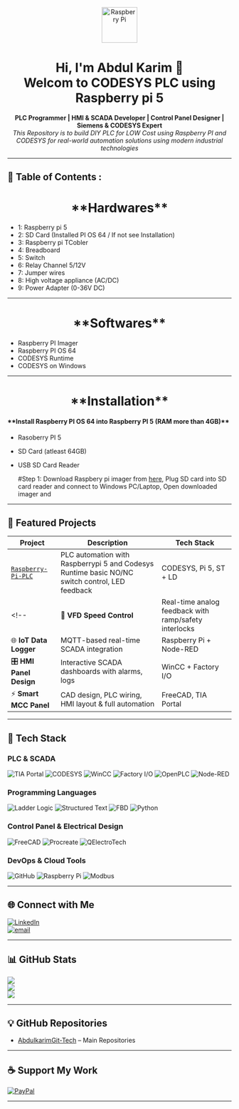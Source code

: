 <!-- GitHub Profile README for a Professional PLC & Automation Engineer -->

<p align="center">
  <img src="https://upload.wikimedia.org/wikipedia/en/c/cb/Raspberry_Pi_Logo.svg" alt="Raspberry Pi" width="80"/>
</p>

<h1 align="center">Hi, I'm Abdul Karim 👋<br>Welcom to CODESYS PLC using Raspberry pi 5 </h1>

<p align="center">
  <strong>PLC Programmer | HMI & SCADA Developer | Control Panel Designer | Siemens & CODESYS Expert</strong><br>
  <i>This Repository is to build DIY PLC for LOW Cost using Raspberry PI and CODESYS for real-world automation solutions using modern industrial technologies</i>
</p>

---

## 💼 Table of Contents :
 <h1 align="center">**Hardwares**</h1>

- 1: Raspberry pi 5
- 2: SD Card (Installed PI OS 64 / If not see Installation)
- 3: Raspberry pi TCobler 
- 4: Breadboard
- 5: Switch
- 6: Relay Channel 5/12V
- 7: Jumper wires
- 8: High voltage appliance (AC/DC)
- 9: Power Adapter (0-36V DC)
---
 <h1 align="center">**Softwares**</h1>

- Raspberry PI Imager
- Raspberry PI OS 64
- CODESYS Runtime 
- CODESYS on Windows
---
 <h1 align="center">**Installation**</h1>
 <h4>**Install Raspberry PI OS 64 into Raspberry PI 5 (RAM more than 4GB)**</h4>
 
- Rasoberry PI 5
- SD Card (atleast 64GB) 
- USB SD Card Reader

  #Step 1:
  Download Raspbery pi imager from [here](https://downloads.raspberrypi.org/imager/imager_latest.exe),
  Plug SD card into SD card reader and connect to Windows PC/Laptop,
  Open downloaded imager and 
---

## 📁 Featured Projects

| Project       | Description      | Tech Stack |
|---------------|------------------|----------------|
| [`Raspberry-Pi-PLC`](https://github.com/AbdulkarimGit-Tech/Raspberry-Pi-PLC)     | PLC automation with Raspberrypi 5 and Codesys Runtime basic NO/NC switch control, LED feedback | CODESYS, Pi 5, ST + LD |
<!--| 🔄 **VFD Speed Control** | Real-time analog feedback with ramp/safety interlocks | Siemens S7-1200 + VFD |
| 🌐 **IoT Data Logger** | MQTT-based real-time SCADA integration | Raspberry Pi + Node-RED |
| 🎛 **HMI Panel Design** | Interactive SCADA dashboards with alarms, logs | WinCC + Factory I/O |
| ⚡ **Smart MCC Panel** | CAD design, PLC wiring, HMI layout & full automation | FreeCAD, TIA Portal | -->

---

## 🔌 Tech Stack

### PLC & SCADA
![TIA Portal](https://img.shields.io/badge/TIA--Portal-blue?style=flat&logo=siemens)
![CODESYS](https://img.shields.io/badge/CODESYS-red?style=flat)
![WinCC](https://img.shields.io/badge/WinCC-lightgrey?style=flat&logo=windows)
![Factory I/O](https://img.shields.io/badge/Factory--IO-green?style=flat)
![OpenPLC](https://img.shields.io/badge/OpenPLC-005F9E?style=flat)
![Node-RED](https://img.shields.io/badge/Node--RED-B92829?style=flat&logo=nodered)

### Programming Languages
![Ladder Logic](https://img.shields.io/badge/Ladder--Logic-yellow?style=flat)
![Structured Text](https://img.shields.io/badge/Structured--Text-orange?style=flat)
![FBD](https://img.shields.io/badge/FBD-blueviolet?style=flat)
![Python](https://img.shields.io/badge/Python-3776AB?style=flat&logo=python)

### Control Panel & Electrical Design
![FreeCAD](https://img.shields.io/badge/FreeCAD-2E3A59?style=flat&logo=freecad&logoColor=white)
![Procreate](https://img.shields.io/badge/Procreate-111111?style=flat&logo=procreate&logoColor=white)
![QElectroTech](https://img.shields.io/badge/QElectroTech-005F87?style=flat&logo=electrical-engineering&logoColor=white)
<!-- ![AutoCAD](https://img.shields.io/badge/AutoCAD-E34F26?style=flat&logo=autodesk&logoColor=white) -->

### DevOps & Cloud Tools
![GitHub](https://img.shields.io/badge/github-%23121011.svg?style=flat&logo=github&logoColor=white)
![Raspberry Pi](https://img.shields.io/badge/-Raspberry_Pi-C51A4A?style=flat&logo=Raspberry-Pi)
![Modbus](https://img.shields.io/badge/Modbus-005f9e?style=flat)

---

## 🌐 Connect with Me

[![LinkedIn](https://img.shields.io/badge/LinkedIn-%230077B5.svg?logo=linkedin&logoColor=white)](https://linkedin.com/in/abdulkarimmiddya)  
[![email](https://img.shields.io/badge/Email-D14836?logo=gmail&logoColor=white)](mailto:abdulkarimmiddya108@gmail.com) 

---

## 📊 GitHub Stats

![](https://github-readme-stats.vercel.app/api?username=AbdulkarimGit-Tech&theme=tokyonight&hide_border=false&include_all_commits=true&count_private=true)  
![](https://github-readme-streak-stats.herokuapp.com/?user=AbdulkarimGit-Tech&theme=tokyonight&hide_border=false)  
![](https://github-readme-stats.vercel.app/api/top-langs/?username=AbdulkarimGit-Tech&layout=compact&theme=tokyonight&hide_border=false)

---

## 💡 GitHub Repositories

- [AbdulkarimGit-Tech](https://github.com/AbdulkarimGit-Tech/AbdulkarimGit-Tech) – Main Repositories


---

## ☕ Support My Work

[![PayPal](https://img.shields.io/badge/Donate-PayPal-blue?style=for-the-badge&logo=paypal)](https://paypal.me/abdulkarimmiddya108@gmail.com)

---

<!-- Proudly built with real-world hands-on experience. Engineering Automation, One Project at a Time. -->
